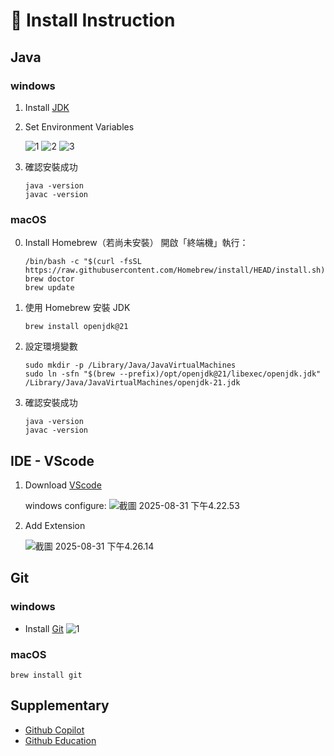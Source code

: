 # :link: Install Instruction #

## Java

### windows

1. Install [JDK](https://www.oracle.com/java/technologies/javase/javase-jdk8-downloads.html)
2. Set Environment Variables 
    
   ![1](https://hackmd.io/_uploads/r1NpRuWclx.jpg)
   ![2](https://hackmd.io/_uploads/BkEaROZcxe.jpg)
   ![3](https://hackmd.io/_uploads/rkVTCd-cee.jpg)
    
4. 確認安裝成功
    ```
    java -version
    javac -version
    ```

### macOS
0. Install Homebrew（若尚未安裝）
開啟「終端機」執行：
    ```
    /bin/bash -c "$(curl -fsSL https://raw.githubusercontent.com/Homebrew/install/HEAD/install.sh)"
    brew doctor
    brew update
    ```


1. 使用 Homebrew 安裝 JDK
    ``` 
    brew install openjdk@21
    ```
2. 設定環境變數
    ```
    sudo mkdir -p /Library/Java/JavaVirtualMachines
    sudo ln -sfn "$(brew --prefix)/opt/openjdk@21/libexec/openjdk.jdk" /Library/Java/JavaVirtualMachines/openjdk-21.jdk
    ```
3. 確認安裝成功
    ```
    java -version
    javac -version
    ```


## IDE - VScode

1. Download [VScode](https://code.visualstudio.com/)

   windows configure:
     ![截圖 2025-08-31 下午4.22.53](https://hackmd.io/_uploads/Bk5_8YW5el.jpg)

3. Add Extension

    ![截圖 2025-08-31 下午4.26.14](https://hackmd.io/_uploads/HkiLvYbcex.png)

    

## Git

### windows
- Install [Git](https://git-scm.com/)
![1](https://hackmd.io/_uploads/B1K7x9W5le.jpg)

### macOS
```
brew install git
```


## Supplementary 

- [Github Copilot](https://code.visualstudio.com/docs/copilot/overview)
- [Github Education](https://william8510.pixnet.net/blog/post/576720564)







